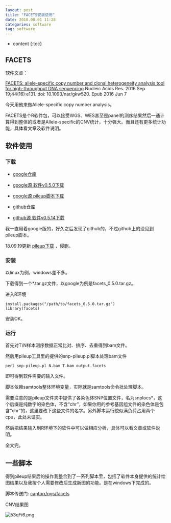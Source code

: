 ```yaml
---
layout: post
title: "FACETS安装使用"
date: 2018.08.01 11:28
categories: software
tag: software
---
```

* content
{:toc}


## FACETS

软件文章：

[FACETS: allele-specific copy number and clonal heterogeneity analysis tool for high-throughput DNA sequencing](https://www.ncbi.nlm.nih.gov/pubmed/27270079) Nucleic Acids Res. 2016 Sep 19;44(16):e131. doi: 10.1093/nar/gkw520. Epub 2016 Jun 7

今天用他来做Allele-specific copy number analysis。

FACETS是个R软件包，可以接受WGS、WES甚至是panel的测序结果然后一通计算得到整体的或者是Allele-specific的CNV统计，十分强大。而且还有更多统计功能，具体看文章及软件说明。


## 软件使用

### 下载

* [google仓库](https://sites.google.com/site/mskfacets/)

* [google源 软件v0.5.0下载](https://sites.google.com/site/mskfacets/home/facets_0.5.0.tar.gz)

* [google源 pileup脚本下载](https://sites.google.com/site/mskfacets/home/snp-pileup.tgz?attredirects=0&d=1)

* [github仓库](https://github.com/mskcc/facets)

* [github源 软件v0.5.14下载](https://github.com/mskcc/facets/archive/v0.5.14.tar.gz)



我一直用着google版的，好久之后发现了github的，不过github上的没见到pileup脚本。

18.09.19更新 [pileup下载](https://github.com/captorr/ngs/raw/master/facets/pileup.rar) ，侵删。

### 安装

以linux为例，windows差不多。

下载得到一个*.tar.gz文件，以google为例是facets_0.5.0.tar.gz。

进入R环境

	install.packages("/path/to/facets_0.5.0.tar.gz")
	library(facets)

安装OK。


### 运行

首先对T\N样本测序数据正常比对、排序、去重得到bam文件。

然后用pileup工具里的提供的snp-pileup.pl脚本处理bam文件

	perl snp-pileup.pl N.bam T.bam output.facets

即可得到软件需要的输入文件。

脚本依赖samtools整体环境变量，实际就是samtools命令批处理脚本。

需要注意的是pileup文件夹中提供了各染色体SNP位置文件，名为snplocs\*，这个后缀是纯数字的染色体，不含“chr”，如果你用的参考基因组文件的染色体是包含“chr”的，这里要改下这些文件的名字。另外脚本运行貌似满负荷占用两个cpu，此处未证实。

然后把结果输入到R环境下的软件中可以做相应分析，具体可以看文章或软件说明。

全文完。


## 一些脚本

得到pileup结果后的操作我整合到了一系列脚本里，包括了软件本身提供的统计绘图结果以及我按个人需要修改后生成新图的功能。是在windows下完成的。

脚本传送门: [captorr/ngs/facets](https://github.com/captorr/ngs/tree/master/facets)

CNV结果图

![53qFi6.png](https://s1.ax2x.com/2018/08/01/53qFi6.png)


